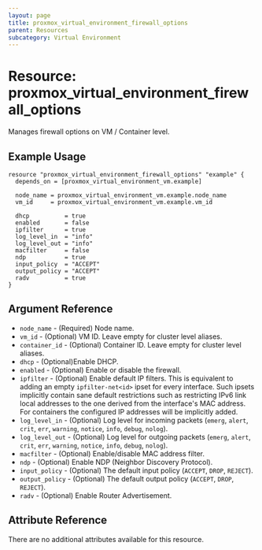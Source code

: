 ```yaml
---
layout: page
title: proxmox_virtual_environment_firewall_options
parent: Resources
subcategory: Virtual Environment
---
```


# Resource: proxmox_virtual_environment_firewall_options

Manages firewall options on VM / Container level.

## Example Usage

```hcl
resource "proxmox_virtual_environment_firewall_options" "example" {
  depends_on = [proxmox_virtual_environment_vm.example]

  node_name = proxmox_virtual_environment_vm.example.node_name
  vm_id     = proxmox_virtual_environment_vm.example.vm_id

  dhcp          = true
  enabled       = false
  ipfilter      = true
  log_level_in  = "info"
  log_level_out = "info"
  macfilter     = false
  ndp           = true
  input_policy  = "ACCEPT"
  output_policy = "ACCEPT"
  radv          = true
}
```

## Argument Reference

- `node_name` - (Required) Node name.
- `vm_id` - (Optional) VM ID. Leave empty for cluster level aliases.
- `container_id` - (Optional) Container ID. Leave empty for cluster level aliases.
- `dhcp` - (Optional)Enable DHCP.
- `enabled` - (Optional) Enable or disable the firewall.
- `ipfilter` - (Optional) Enable default IP filters. This is equivalent to
    adding an empty `ipfilter-net<id>` ipset for every interface. Such ipsets
    implicitly contain sane default restrictions such as restricting IPv6 link
    local addresses to the one derived from the interface's MAC address. For
    containers the configured IP addresses will be implicitly added.
- `log_level_in` - (Optional) Log level for incoming
    packets (`emerg`, `alert`, `crit`, `err`, `warning`, `notice`, `info`,
    `debug`, `nolog`).
- `log_level_out` - (Optional) Log level for outgoing
    packets (`emerg`, `alert`, `crit`, `err`, `warning`, `notice`, `info`,
    `debug`, `nolog`).
- `macfilter` - (Optional) Enable/disable MAC address filter.
- `ndp` - (Optional) Enable NDP (Neighbor Discovery Protocol).
- `input_policy` - (Optional) The default input
    policy (`ACCEPT`, `DROP`, `REJECT`).
- `output_policy` - (Optional) The default output
    policy (`ACCEPT`, `DROP`, `REJECT`).
- `radv` - (Optional) Enable Router Advertisement.

## Attribute Reference

There are no additional attributes available for this resource.
